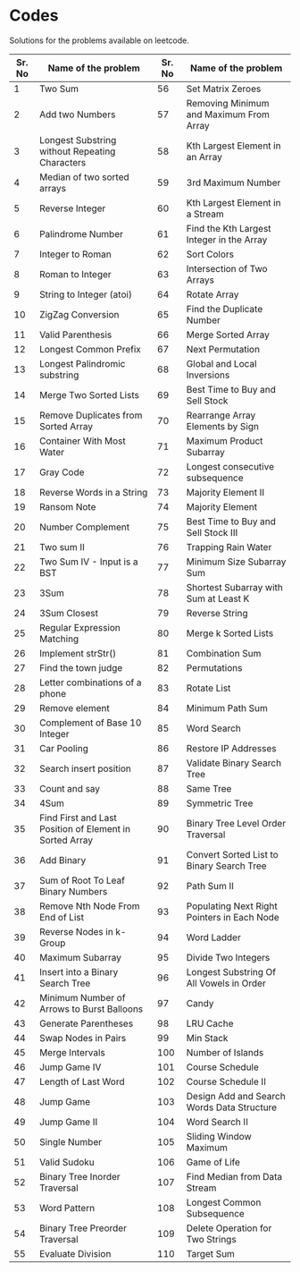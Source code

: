 # Codes

Solutions for the problems available on leetcode.

| Sr. No | Name of the problem | Sr. No | Name of the problem |
| ------ | ------------------- | ------ | ------------------- |
| 1 | Two Sum | 56 | Set Matrix Zeroes |
| 2 | Add two Numbers | 57 | Removing Minimum and Maximum From Array |
| 3 | Longest Substring without Repeating Characters | 58 | Kth Largest Element in an Array |
| 4 | Median of two sorted arrays | 59 | 3rd Maximum Number |
| 5 | Reverse Integer | 60 | Kth Largest Element in a Stream |
| 6 | Palindrome Number | 61 | Find the Kth Largest Integer in the Array |
| 7 | Integer to Roman | 62 | Sort Colors |
| 8 | Roman to Integer | 63 | Intersection of Two Arrays |
| 9 | String to Integer (atoi) | 64 | Rotate Array |
| 10 | ZigZag Conversion | 65 | Find the Duplicate Number |
| 11 | Valid Parenthesis | 66 | Merge Sorted Array |
| 12 | Longest Common Prefix | 67 | Next Permutation |
| 13 | Longest Palindromic substring | 68 | Global and Local Inversions |
| 14 | Merge Two Sorted Lists | 69 | Best Time to Buy and Sell Stock |
| 15 | Remove Duplicates from Sorted Array | 70 | Rearrange Array Elements by Sign |
| 16 | Container With Most Water | 71 | Maximum Product Subarray |
| 17 | Gray Code | 72 | Longest consecutive subsequence |
| 18 | Reverse Words in a String | 73 | Majority Element II |
| 19 | Ransom Note | 74 | Majority Element |
| 20 | Number Complement | 75 | Best Time to Buy and Sell Stock III |
| 21 | Two sum II | 76 | Trapping Rain Water |
| 22 | Two Sum IV - Input is a BST | 77 | Minimum Size Subarray Sum |
| 23 | 3Sum | 78 | Shortest Subarray with Sum at Least K |
| 24 | 3Sum Closest | 79 | Reverse String |
| 25 | Regular Expression Matching | 80 | Merge k Sorted Lists |
| 26 | Implement strStr() | 81 | Combination Sum |
| 27 | Find the town judge | 82 | Permutations |
| 28 | Letter combinations of a phone | 83 | Rotate List |
| 29 | Remove element | 84 | Minimum Path Sum |
| 30 | Complement of Base 10 Integer | 85 | Word Search |
| 31 | Car Pooling | 86 | Restore IP Addresses |
| 32 | Search insert position | 87 | Validate Binary Search Tree |
| 33 | Count and say | 88 | Same Tree |
| 34 | 4Sum | 89 | Symmetric Tree |
| 35 | Find First and Last Position of Element in Sorted Array | 90 | Binary Tree Level Order Traversal |
| 36 | Add Binary | 91 | Convert Sorted List to Binary Search Tree |
| 37 | Sum of Root To Leaf Binary Numbers | 92 | Path Sum II |
| 38 | Remove Nth Node From End of List | 93 | Populating Next Right Pointers in Each Node |
| 39 | Reverse Nodes in k-Group | 94 | Word Ladder |
| 40 | Maximum Subarray | 95 | Divide Two Integers |
| 41 | Insert into a Binary Search Tree | 96 | Longest Substring Of All Vowels in Order |
| 42 | Minimum Number of Arrows to Burst Balloons | 97 | Candy |
| 43 | Generate Parentheses | 98 | LRU Cache |
| 44 | Swap Nodes in Pairs | 99 | Min Stack |
| 45 | Merge Intervals | 100 | Number of Islands |
| 46 | Jump Game IV | 101 | Course Schedule |
| 47 | Length of Last Word | 102 | Course Schedule II |
| 48 | Jump Game | 103 | Design Add and Search Words Data Structure |
| 49 | Jump Game II | 104 | Word Search II |
| 50 | Single Number | 105 | Sliding Window Maximum |
| 51 | Valid Sudoku | 106 | Game of Life |
| 52 | Binary Tree Inorder Traversal | 107 | Find Median from Data Stream |
| 53 | Word Pattern | 108 | Longest Common Subsequence |
| 54 | Binary Tree Preorder Traversal | 109 | Delete Operation for Two Strings |
| 55 | Evaluate Division | 110 | Target Sum |
